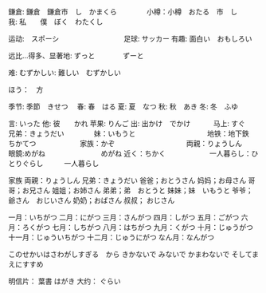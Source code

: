 鎌倉: 鎌倉　鎌倉市　し　かまくら　　　　
小樽：小樽　おたる　市　し　　　　　　　
我: 私　　僕　ぼく　わたくし　　　　　　


运动:　スポーシ　　　　　　　　　
足球: サッカー
有趣: 面白い　おもしろい　　　　　　

远比...得多、显著地: ずっと　　　　ずーと

难: むずかしい: 難しい　むずかしい　　

ほう：　方　　　　　　　　　　　

季节:  季節　きせつ　
春: 春　はる
夏: 夏　なつ
秋: 秋　あき
冬: 冬　ふゆ

言: いった
他: 彼　　かれ
苹果: りんご
出: 出かけ　でかけ　　　
马上: すぐ　　　　　　　　
兄弟：きょうだい　　　　
妹：いもうと　　　　　　　　　　
地铁：地下鉄　ちかてつ　　　　　　
家族：かぞ　　　　　　　　　　
両親：りょうしん　　　　　　　　　
眼鏡:めがね　　　　　　　　めがね
近く：ちかく　　　　　　
一人暮らし：ひとりぐらし　　　一人暮らし


家族
両親：りょうしん
兄弟：きょうだい
爸爸；おとうさん
妈妈；お母さん
哥哥；お兄さん
姐姐；お姉さん
弟弟；弟　おとうと
妹妹；妹　いもうと
爷爷；爺さん　おじいさん
奶奶；おばさん
叔叔； おじさん


一月：いちがつ
二月：にがつ
三月：さんがつ
四月：しがつ
五月：ごがつ
六月：ろくがつ
七月：しちがつ
八月：はちがつ
九月：くがつ
十月：じゅうがつ
十一月：じゅういちがつ
十二月：じゅうにがつ
なん月：なんがつ


このせかいはさわがしすぎる　から
きかないで
みないで
かまわないで
そしてまえにすすめ


明信片： 葉書  はがき
大约： ぐらい
